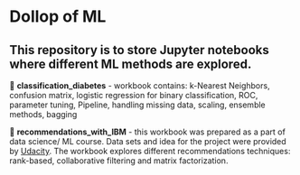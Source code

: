 # Dollop of ML
This repository is to store Jupyter notebooks where different ML methods are explored.
---
🍎 **classification_diabetes** - workbook contains: k-Nearest Neighbors, confusion matrix, logistic regression for binary classification, ROC, parameter tuning, Pipeline, handling missing data, scaling, ensemble methods, bagging

💌 **recommendations_with_IBM** - this workbook was prepared as a part of data science/ ML course. Data sets and idea for the project were provided by [Udacity](https://www.udacity.com/). The workbook explores different recommendations techniques: rank-based, collaborative filtering and matrix factorization.
